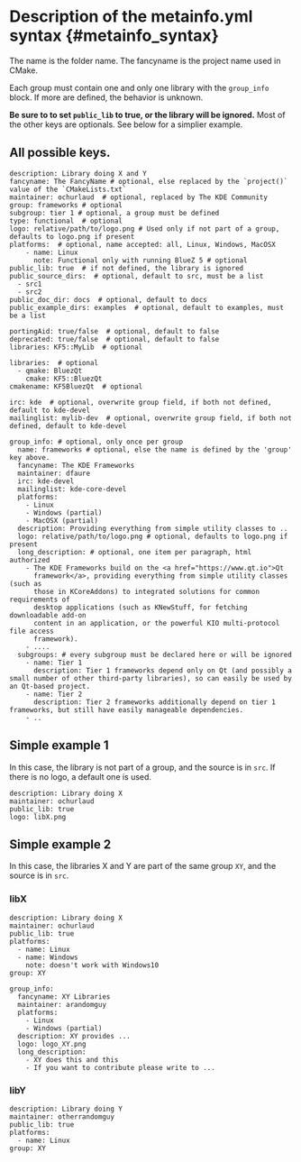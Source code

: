 # Description of the metainfo.yml syntax {#metainfo_syntax}
The name is the folder name.
The fancyname is the project name used in CMake.

Each group must contain one and only one library with the `group_info` block. If
more are defined, the behavior is unknown.

**Be sure to to set `public_lib` to true, or the library will be ignored.** Most of
the other keys are optionals. See below for a simplier example.

## All possible keys.

~~~{.yaml}
description: Library doing X and Y
fancyname: The FancyName # optional, else replaced by the `project()` value of the `CMakeLists.txt`
maintainer: ochurlaud  # optional, replaced by The KDE Community
group: frameworks # optional
subgroup: tier 1 # optional, a group must be defined
type: functional  # optional
logo: relative/path/to/logo.png # Used only if not part of a group, defaults to logo.png if present
platforms:  # optional, name accepted: all, Linux, Windows, MacOSX
    - name: Linux
      note: Functional only with running BlueZ 5 # optional
public_lib: true  # if not defined, the library is ignored
public_source_dirs:  # optional, default to src, must be a list
  - src1
  - src2
public_doc_dir: docs  # optional, default to docs
public_example_dirs: examples  # optional, default to examples, must be a list

portingAid: true/false  # optional, default to false
deprecated: true/false  # optional, default to false
libraries: KF5::MyLib  # optional

libraries:  # optional
  - qmake: BluezQt
    cmake: KF5::BluezQt
cmakename: KF5BluezQt  # optional

irc: kde  # optional, overwrite group field, if both not defined, default to kde-devel
mailinglist: mylib-dev  # optional, overwrite group field, if both not defined, default to kde-devel

group_info: # optional, only once per group
  name: frameworks # optional, else the name is defined by the 'group' key above.
  fancyname: The KDE Frameworks
  maintainer: dfaure
  irc: kde-devel
  mailinglist: kde-core-devel
  platforms:
    - Linux
    - Windows (partial)
    - MacOSX (partial)
  description: Providing everything from simple utility classes to ..
  logo: relative/path/to/logo.png # optional, defaults to logo.png if present
  long_description: # optional, one item per paragraph, html authorized
    - The KDE Frameworks build on the <a href="https://www.qt.io">Qt
      framework</a>, providing everything from simple utility classes (such as
      those in KCoreAddons) to integrated solutions for common requirements of
      desktop applications (such as KNewStuff, for fetching downloadable add-on
      content in an application, or the powerful KIO multi-protocol file access
      framework).
    - ....
  subgroups: # every subgroup must be declared here or will be ignored
    - name: Tier 1
      description: Tier 1 frameworks depend only on Qt (and possibly a small number of other third-party libraries), so can easily be used by an Qt-based project.
    - name: Tier 2
      description: Tier 2 frameworks additionally depend on tier 1 frameworks, but still have easily manageable dependencies.
    - ..
~~~

## Simple example 1

In this case, the library is not part of a group, and the source is in `src`. If
there is no logo, a default one is used.

~~~{.yaml}
description: Library doing X
maintainer: ochurlaud
public_lib: true
logo: libX.png
~~~

## Simple example 2

In this case, the libraries X and Y are part of the same group `XY`, and the
source is in `src`.

### libX

~~~{.yaml}
description: Library doing X
maintainer: ochurlaud
public_lib: true
platforms:
  - name: Linux
  - name: Windows
    note: doesn't work with Windows10
group: XY

group_info:
  fancyname: XY Libraries
  maintainer: arandomguy
  platforms:
    - Linux
    - Windows (partial)
  description: XY provides ...
  logo: logo_XY.png
  long_description:
    - XY does this and this
    - If you want to contribute please write to ...
~~~

### libY

~~~{.yaml}
description: Library doing Y
maintainer: otherrandomguy
public_lib: true
platforms:
  - name: Linux
group: XY
~~~
